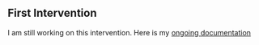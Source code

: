 ## First Intervention
I am still working on this intervention.
Here is my [ongoing documentation](https://www.notion.so/eapangilinan/Pul-A-Board-Game-Intervention-b6933a08302f413e8c7934accf036a74?pvs=4)